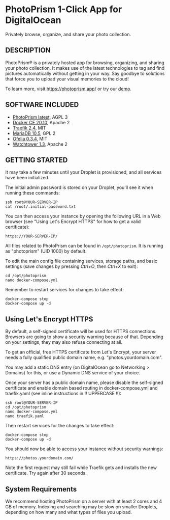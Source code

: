 PhotoPrism 1-Click App for DigitalOcean
=======================================

Privately browse, organize, and share your photo collection.

DESCRIPTION
---------------------------------------

PhotoPrism® is a privately hosted app for browsing, organizing, and sharing your photo collection. It makes use of the latest technologies to tag and find pictures automatically without getting in your way. Say goodbye to solutions that force you to upload your visual memories to the cloud!

To learn more, visit https://photoprism.app/ or try our [demo](https://demo.photoprism.org/).

SOFTWARE INCLUDED
---------------------------------------

- [PhotoPrism latest](https://docs.photoprism.org/release-notes/), AGPL 3
- [Docker CE 20.10](https://docs.docker.com/engine/release-notes/), Apache 2
- [Traefik 2.4](https://github.com/traefik/traefik/releases), MIT
- [MariaDB 10.5](https://mariadb.com/kb/en/release-notes/), GPL 2
- [Ofelia 0.3.4](https://github.com/mcuadros/ofelia/releases), MIT
- [Watchtower 1.3](https://github.com/containrrr/watchtower/releases), Apache 2

GETTING STARTED
---------------------------------------

It may take a few minutes until your Droplet is provisioned, and all services have been initialized.

The initial admin password is stored on your Droplet, you'll see it when running these commands:

```
ssh root@YOUR-SERVER-IP
cat /root/.initial-password.txt
```

You can then access your instance by opening the following URL in a Web browser (see "Using Let's Encrypt HTTPS" for how to get a valid certificate):

```
https://YOUR-SERVER-IP/
```

All files related to PhotoPrism can be found in `/opt/photoprism`. It is running as "photoprism" (UID 1000) by default.

To edit the main config file containing services, storage paths, and basic settings (save changes by pressing *Ctrl+O*, then *Ctrl+X* to exit):

```
cd /opt/photoprism
nano docker-compose.yml
```

Remember to restart services for changes to take effect:

```
docker-compose stop
docker-compose up -d
```

## Using Let's Encrypt HTTPS ##

By default, a self-signed certificate will be used for HTTPS connections. Browsers are going to show a security warning because of that. Depending on your settings, they may also refuse connecting at all.

To get an official, free HTTPS certificate from Let's Encrypt, your server needs a fully qualified public domain name, e.g. "photos.yourdomain.com".

You may add a static DNS entry (on DigitalOcean go to Networking > Domains) for this, or use a Dynamic DNS service of your choice.

Once your server has a public domain name, please disable the self-signed certificate and enable domain based routing in docker-compose.yml and traefik.yaml (see inline instructions in !! UPPERCASE !!):

```
ssh root@YOUR-SERVER-IP
cd /opt/photoprism
nano docker-compose.yml
nano traefik.yaml
```

Then restart services for the changes to take effect:

```
docker-compose stop
docker-compose up -d
```

You should now be able to access your instance without security warnings:

```
https://photos.yourdomain.com/
```

Note the first request may still fail while Traefik gets and installs the new certificate. Try again after 30 seconds.

## System Requirements ##

We recommend hosting PhotoPrism on a server with at least 2 cores and 4 GB of memory. Indexing and searching may be slow on smaller Droplets, depending on how many and what types of files you upload.
